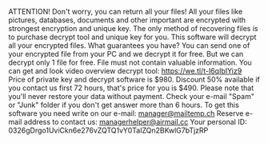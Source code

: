 ATTENTION!
Don't worry, you can return all your files!
All your files like pictures, databases, documents and other important are encrypted with strongest encryption and unique key.
The only method of recovering files is to purchase decrypt tool and unique key for you.
This software will decrypt all your encrypted files.
What guarantees you have?
You can send one of your encrypted file from your PC and we decrypt it for free.
But we can decrypt only 1 file for free. File must not contain valuable information.
You can get and look video overview decrypt tool:
https://we.tl/t-I6qIbIYiz9
Price of private key and decrypt software is $980.
Discount 50% available if you contact us first 72 hours, that's price for you is $490.
Please note that you'll never restore your data without payment.
Check your e-mail "Spam" or "Junk" folder if you don't get answer more than 6 hours.
To get this software you need write on our e-mail:
manager@mailtemp.ch
Reserve e-mail address to contact us:
managerhelper@airmail.cc
Your personal ID:
0326gDrgo1UviCkn6e276vZQTQ1vY0TaIZQn2BKwlG7bTjzRP